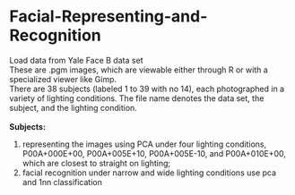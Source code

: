 # Facial-Representing-and-Recognition
Load data from Yale Face B data set <br />
These are .pgm images, which are viewable either through R or with a specialized viewer like Gimp. <br />
There are 38 subjects (labeled 1 to 39 with no 14), each photographed in a variety of lighting conditions. The file name denotes the data set, the subject, and the lighting condition. <br />
<br />
**Subjects:**  
1. representing the images using PCA under four lighting conditions, P00A+000E+00, P00A+005E+10, P00A+005E-10, and P00A+010E+00, which are closest to straight on lighting;    
2. facial recognition under narrow and wide lighting conditions use pca and 1nn classification

